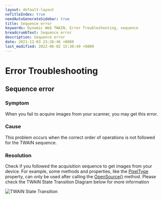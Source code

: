 ```yaml
---
layout: default-layout
noTitleIndex: true
needAutoGenerateSidebar: true
title: Sequence error
keywords: Dynamic Web TWAIN, Error Troubleshooting, sequence
breadcrumbText: Sequence error
description: Sequence error
date: 2021-12-03 23:26:46 +0800
last_modified: 2022-06-02 15:30:49 +0800
---
```


# Error Troubleshooting

## Sequence error

### Symptom

When you fail to acquire images from your scanner, you may get this error.

### Cause

This problem occurs when the correct order of operations is not followed for the TWAIN sequence.

### Resolution

Check if you followed the acquisition sequence to get images from your device. For example, some methods and properties, like the [PixelType](/_articles/info/api/WebTwain_Acquire.md#pixeltype) property, can only be used after calling the [OpenSource()](/_articles/info/api/WebTwain_Acquire.md#opensource) method. Please check the TWAIN State Transition Diagram below for more information

![TWAIN State Transition](/assets/imgs/TWAIN-State-Transition.png)
